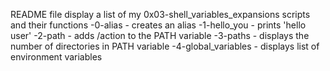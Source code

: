 README file display a list of my 0x03-shell_variables_expansions scripts and their functions
-0-alias - creates an alias
-1-hello_you - prints 'hello user'
-2-path - adds /action to the PATH variable
-3-paths - displays the number of directories in PATH variable
-4-global_variables - displays list of environment variables
